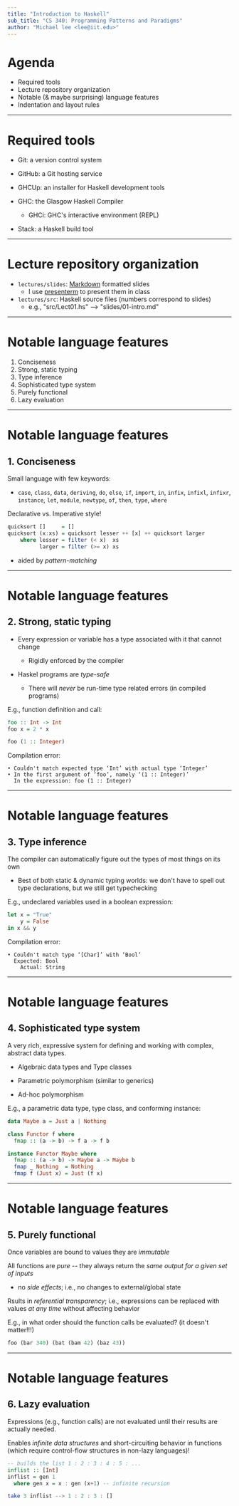 ```yaml
---
title: "Introduction to Haskell"
sub_title: "CS 340: Programming Patterns and Paradigms"
author: "Michael lee <lee@iit.edu>"
---
```


# Agenda

- Required tools
- Lecture repository organization
- Notable (& maybe surprising) language features
- Indentation and layout rules

---

# Required tools

- Git: a version control system

- GitHub: a Git hosting service

- GHCUp: an installer for Haskell development tools

- GHC: the Glasgow Haskell Compiler

  - GHCi: GHC's interactive environment (REPL)

- Stack: a Haskell build tool

---

# Lecture repository organization

- `lectures/slides`: [Markdown][markdown-guide] formatted slides
  - I use [presenterm](https://mfontanini.github.io/presenterm/) to present them
    in class
- `lectures/src`: Haskell source files (numbers correspond to slides)
  - e.g., "src/Lect01.hs" --> "slides/01-intro.md"

[markdown-guide]: https://www.markdownguide.org/

---

# Notable language features

1. Conciseness
2. Strong, static typing
3. Type inference
4. Sophisticated type system
5. Purely functional
6. Lazy evaluation

---

# Notable language features

## 1. Conciseness

Small language with few keywords:

- `case`, `class`, `data`, `deriving`, `do`, `else`, `if`, `import`, `in`,
  `infix`, `infixl`, `infixr`, `instance`, `let`, `module`, `newtype`, `of`,
  `then`, `type`, `where`

Declarative vs. Imperative style!

<!-- pause -->

```haskell
quicksort []     = []
quicksort (x:xs) = quicksort lesser ++ [x] ++ quicksort larger
    where lesser = filter (< x)  xs
          larger = filter (>= x) xs
```

- aided by *pattern-matching*

---

# Notable language features

## 2. Strong, static typing

- Every expression or variable has a type associated with it that cannot change

  - Rigidly enforced by the compiler

- Haskel programs are *type-safe*

  - There will *never* be run-time type related errors (in compiled programs)

<!-- pause -->

E.g., function definition and call:

```haskell
foo :: Int -> Int
foo x = 2 * x

foo (1 :: Integer)
```

<!-- pause -->

Compilation error:

```
• Couldn't match expected type ‘Int’ with actual type ‘Integer’
• In the first argument of ‘foo’, namely ‘(1 :: Integer)’
  In the expression: foo (1 :: Integer)
```

---

# Notable language features

## 3. Type inference

The compiler can automatically figure out the types of most things on its own

- Best of both static & dynamic typing worlds: we don't have to spell out type
  declarations, but we still get typechecking

<!-- pause -->

E.g., undeclared variables used in a boolean expression:

```haskell
let x = "True"
    y = False
in x && y
```

<!-- pause -->

Compilation error:

```
• Couldn't match type ‘[Char]’ with ‘Bool’
  Expected: Bool
    Actual: String
```

---

# Notable language features

## 4. Sophisticated type system

A very rich, expressive system for defining and working with complex, abstract
data types.

- Algebraic data types and Type classes

- Parametric polymorphism (similar to generics)

- Ad-hoc polymorphism

<!-- pause -->

E.g., a parametric data type, type class, and conforming instance:

```haskell
data Maybe a = Just a | Nothing

class Functor f where
  fmap :: (a -> b) -> f a -> f b

instance Functor Maybe where
  fmap :: (a -> b) -> Maybe a -> Maybe b
  fmap _ Nothing  = Nothing
  fmap f (Just x) = Just (f x)
```

---

# Notable language features

## 5. Purely functional

Once variables are bound to values they are *immutable*

<!-- pause -->

All functions are *pure* -- they always return the *same output for a given set
of inputs*

- no *side effects*; i.e., no changes to external/global state

<!-- pause -->

Rsults in *referential transparency*; i.e., expressions can be replaced with
values *at any time* without affecting behavior

<!-- pause -->

E.g., in what order should the function calls be evaluated? (it doesn't
matter!!!)

```haskell
foo (bar 340) (bat (bam 42) (baz 43))
```

---

# Notable language features

## 6. Lazy evaluation

Expressions (e.g., function calls) are not evaluated until their results are
actually needed.

Enables *infinite data structures* and short-circuiting behavior in functions
(which require control-flow structures in non-lazy languages)!

<!-- pause -->

```haskell
-- builds the list 1 : 2 : 3 : 4 : 5 : ...
inflist :: [Int]
inflist = gen 1
  where gen x = x : gen (x+1) -- infinite recursion

take 3 inflist --> 1 : 2 : 3 : []
```
